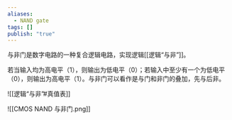 ```yaml
---
aliases:
  - NAND gate
tags: []
publish: "true"
---
```

与非门是数字电路的一种复合逻辑电路，实现逻辑[[逻辑“与非”]]。

若当输入均为高电平（1），则输出为低电平（0）；若输入中至少有一个为低电平（0），则输出为高电平（1）。与非门可以看作是与门和非门的叠加，先与后非。 

![[逻辑“与非”#真值表]]

![[CMOS NAND 与非门.png]]